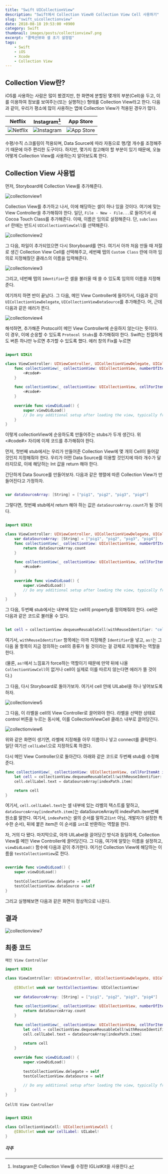 ```yaml
---
title: "Swift UICollectionView"
description: "Swift에서 Collection View와 Collection View Cell 사용하기"
slug: "swift_uicollectionview"
date: 2018-08-18 19:53:00 +0900
category: Swift
thumbnail: images/posts/collectionview7.png
excerpt: "콜렉션뷰와 셀 초기 설정법"
tags:
    - Swift
    - iOS
    - Xcode
    - Collection View
---
```


## Collection View란?

iOS를 사용하는 사람은 많이 봤겠지만, 한 화면에 분할된 몇개의 부분(Cell)을 두고, 이를 이용하여 정보를 보여주는(또는 실행하는) 형태를 Collection View라고 한다. 다음과 같이, 우리가 평소에 많이 사용하는 앱에 Collection View가 적용된 경우가 많다.

|Netflix|Instagram[^insta]|App Store|
|---|---|---|
|![Netflix](/images/posts/netflix.png)| ![Instagram](/images/posts/instagram.png)| ![App Store](/images/posts/appstore.png) |

수평/수직 스크롤링이 적용되며, Data Source에 따라 자동으로 행/열 개수를 조정해주기 때문에 아주 편리한 도구이다.
하지만, 몇가지 참고해야 할 부분이 있기 때문에, 오늘 어떻게 Collection View를 사용하는지 알아보도록 한다.

## Collection View 사용법

먼저, Storyboard에 Collection View를 추가해준다.

![collectionview1](/images/posts/collectionview1.png)

Collection View를 추가하고 나서, 이에 해당하는 셀이 하나 있을 것이다. 여기에 맞는 View Controller을 추가해줘야 한다. 일단, `File - New - File...`로 들어가서 새 Cocoa Touch Class를 추가해준다. 이때, 이름은 임의로 설정해준다. 단, `subclass of` 란에는 반드시 `UICollectionViewCell`를 선택해준다.

![collectionview2](/images/posts/collectionview2.png)

그 다음, 파일이 추가되었으면 다시 Storyboard를 연다. 여기서 아까 처음 만들 때 저절로 생긴 Collection View Cell를 선택해주고, 세번째 탭의 `Custom Class` 란에 아까 임의로 지정해줬던 클래스의 이름을 입력해준다.

![collectionview3](/images/posts/collectionview3.png)

그리고, 네번째 탭의 `Identifier`은 셀을 불러올 때 쓸 수 있도록 임의의 이름을 지정해준다.

여기까지 하면 반이 끝났다. 그 다음, 메인 View Controller에 들어가서, 다음과 같이 `UICollectionViewDelegate`, `UICollectionViewDataSource`를 추가해준다. 어, 근데 다음과 같은 에러가 뜬다.

![collectionview4](/images/posts/collectionview4.png)

해석하면, 추가해준 Protocol이 메인 View Controller에 순응하지 않는다는 뜻이다. 이 경우, 이에 순응할 수 있도록 `Protocol Stubs`를 추가해줘야 한다. Swift는 친절하게도 버튼 하나만 누르면 추가할 수 있도록 했다. 에러 창의 Fix를 누르면

```swift

import UIKit

class ViewController: UIViewController, UICollectionViewDelegate, UICollectionViewDataSource {
    func collectionView(_ collectionView: UICollectionView, numberOfItemsInSection section: Int) -> Int {
        <#code#>
    }
    
    func collectionView(_ collectionView: UICollectionView, cellForItemAt indexPath: IndexPath) -> UICollectionViewCell {
        <#code#>
    }
    
    override func viewDidLoad() {
        super.viewDidLoad()
        // Do any additional setup after loading the view, typically from a nib.
    }
}

```

이렇게 collectionView에 순응하도록 만들어주는 stubs가 두개 생긴다. 위 <#code#> 자리에 이제 코드를 추가해줘야 한다.

먼저, 첫번째 stub에서는 우리가 만들어준 Collection View에 몇 개의 Cell이 들어갈 것인지 지정해줘야 한다. 우리가 어떤 Data Source를 이용할 것인지에 따라 개수가 달라지므로, 이에 해당하는 Int 값을 return 해야 한다.

간단하게 Data Source를 만들어보자. 다음과 같은 행렬에 따른 Collection View가 만들어진다고 가정하자.

```swift

var dataSourceArray: [String] = ["pig1", "pig2", "pig3", "pig4"]

```

그렇다면, 첫번째 stub에서 return 해야 하는 값은 `dataSourceArray.count`가 될 것이다.

```swift

import UIKit

class ViewController: UIViewController, UICollectionViewDelegate, UICollectionViewDataSource {
	var dataSourceArray: [String] = ["pig1", "pig2", "pig3", "pig4"]
    func collectionView(_ collectionView: UICollectionView, numberOfItemsInSection section: Int) -> Int {
        return dataSourceArray.count
    }
    
    func collectionView(_ collectionView: UICollectionView, cellForItemAt indexPath: IndexPath) -> UICollectionViewCell {
        <#code#>
    }
    
    override func viewDidLoad() {
        super.viewDidLoad()
        // Do any additional setup after loading the view, typically from a nib.
    }
}

```

그 다음, 두번째 stub에서는 내부에 있는 cell의 property를 정의해줘야 한다. cell은 다음과 같은 코드로 불러올 수 있다.

```swift

let cell = collectionView.dequeueReusableCell(withReuseIdentifier: "cellID", for: indexPath) as! CollectionViewCell

```

여기서, `withReuseIdentifier` 항목에는 아까 지정해준 `Identifier`을 넣고, `as!`는 그 다음 올 항목이 지금 정의하는 cell의 종류가 될 것이라는 걸 강제로 지정해주는 역할을 한다.

(물론, `as!`에서 느낌표가 force하는 역할이기 때문에 만약 뒤에 나올 `CollectionViewCell`이 없거나 cell이 실제로 이를 따르지 않는다면 에러가 뜰 것이다.)

그 다음, 다시 Storyboard로 돌아가보자. 여기서 cell 안에 UILabel을 하나 넣어보도록 하자.

![collectionview5](/images/posts/collectionview5.png)

그 다음, 이 라벨을 cell의 View Controller로 끌어와야 한다. 라벨을 선택한 상태로 control 버튼을 누르는 동시에, 이를 CollectionViewCell 클래스 내부로 끌어당긴다.

![collectionview6](/images/posts/collectionview6.png)

위와 같은 화면이 생기면, 라벨에 지정해줄 아무 이름이나 넣고 connect를 클릭한다. 일단 여기선 `cellLabel`으로 지정하도록 하겠다.

다시 메인 View Controller으로 돌아간다. 아래와 같은 코드로 두번째 stub를 수정해준다.

```swift
func collectionView(_ collectionView: UICollectionView, cellForItemAt indexPath: IndexPath) -> UICollectionViewCell {
	let cell = collectionView.dequeueReusableCell(withReuseIdentifier: "cellID", for: indexPath) as! CollectionViewCell
    cell.cellLabel.text = dataSourceArray[indexPath.item]

	return cell
}
```

여기서, `cell.cellLabel.text`는 셀 내부에 있는 라벨의 텍스트를 말하고, `dataSourceArray[indexPath.item]`는 dataSourceArray의 indexPath.item번째 원소를 말한다. 여기서, `indexPath`는 셀의 순서를 말하고(`int` 아님, 개발자가 설정한 특수한 순서), 뒤에 붙은 item은 이 순서를 `int`로 반환하는 역할을 한다.

자, 거의 다 됐다. 마지막으로, 아까 UILabel을 끌어당긴 방식과 동일하게, Collection View를 메인 View Controller에 끌어당긴다. 그 다음, 여기에 알맞는 이름을 설정하고, `viewDidLoad()` 함수에 다음과 같이 추가한다. 여기선 Collection View에 해당하는 이름을 `testCollectionView`로 한다.

```swift

override func viewDidLoad() {
	super.viewDidLoad()
    
    testCollectionView.delegate = self
    testCollectionView.dataSource = self
}

```

그리고 실행해보면 다음과 같은 화면이 정상적으로 나온다.

## 결과

![collectionview7](/images/posts/collectionview7.png)

## 최종 코드

`메인 View Controller`

```swift
import UIKit

class ViewController: UIViewController, UICollectionViewDelegate, UICollectionViewDataSource {
    
    @IBOutlet weak var testCollectionView: UICollectionView!
    
    var dataSourceArray: [String] = ["pig1", "pig2", "pig3", "pig4"]
    
    func collectionView(_ collectionView: UICollectionView, numberOfItemsInSection section: Int) -> Int {
        return dataSourceArray.count
    }
    
    func collectionView(_ collectionView: UICollectionView, cellForItemAt indexPath: IndexPath) -> UICollectionViewCell {
        let cell = collectionView.dequeueReusableCell(withReuseIdentifier: "cellID", for: indexPath) as! CollectionViewCell
        cell.cellLabel.text = dataSourceArray[indexPath.item]
        
        return cell
    }
    
    override func viewDidLoad() {
        super.viewDidLoad()
        
        testCollectionView.delegate = self
        testCollectionView.dataSource = self
        
        // Do any additional setup after loading the view, typically from a nib.
    }
}

```

`Cell의 View Controller`

```swift

import UIKit

class CollectionViewCell: UICollectionViewCell {
    @IBOutlet weak var cellLabel: UILabel!
}

```

##### 각주
[^insta]: Instagram은 Collection View를 수정한 IGListKit을 사용한다.
